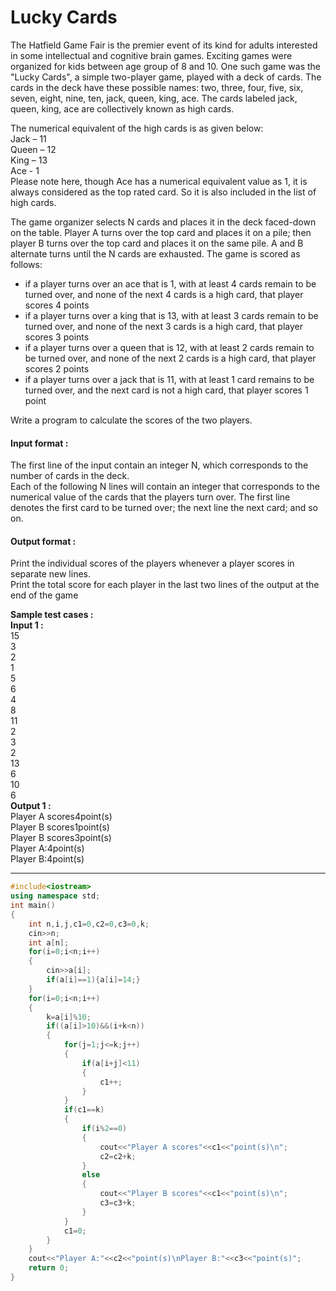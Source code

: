 # Lucky Cards
The Hatfield Game Fair is the premier event of its kind for adults interested in some intellectual and cognitive brain games. Exciting games were organized for kids between age group of 8 and 10. One such game was the "Lucky Cards", a simple two-player game, played with a deck of cards. The cards in the deck have these possible names: two, three, four, five, six, seven, eight, nine, ten, jack, queen, king, ace. The cards labeled jack, queen, king, ace are collectively known as high cards.

The numerical equivalent of the high cards is as given below:
<br>
Jack – 11
<br>
Queen – 12
<br>
King – 13
<br>
Ace - 1
<br>
Please note here, though Ace has a numerical equivalent value as 1, it is always considered as the top rated card. So it is also included in the list of high cards.

The game organizer selects N cards and places it in the deck faced-down on the table. Player A turns over the top card and places it on a pile; then player B turns over the top card and places it on the same pile. A and B alternate turns until the N cards are exhausted. The game is scored as follows:
<br>
- if a player turns over an ace that is 1, with at least 4 cards remain to be turned over, and none of the next 4 cards is a high card, that player scores 4 points
- if a player turns over a king that is 13, with at least 3 cards remain to be turned over, and none of the next 3 cards is a high card, that player scores 3 points
- if a player turns over a queen that is 12, with at least 2 cards remain to be turned over, and none of the next 2 cards is a high card, that player scores 2 points
- if a player turns over a jack that is 11, with at least 1 card remains to be turned over, and the next card is not a high card, that player scores 1 point

Write a program to calculate the scores of the two players.



#### Input format :
The first line of the input contain an integer N, which corresponds to the number of cards in the deck.
<br>
Each of the following N lines will contain an integer that corresponds to the numerical value of the cards that the players turn over. The first line denotes the first card to be turned over; the next line the next card; and so on.

#### Output format :
Print the individual scores of the players whenever a player scores in separate new lines.
<br>
Print the total score for each player in the last two lines of the output at the end of the game

**Sample test cases :<br>
Input 1 :<br>**
15<br>
3<br>
2<br>
1<br>
5<br>
6<br>
4<br>
8<br>
11<br>
2<br>
3<br>
2<br>
13<br>
6<br>
10<br>
6<br>
**Output 1 :<br>**
Player A scores4point(s)<br>
Player B scores1point(s)<br>
Player B scores3point(s)<br>
Player A:4point(s)<br>
Player B:4point(s)


----------------------------------------------------------------------------------------------------------------------------------------------------------------------

```cpp
#include<iostream>
using namespace std;
int main()
{
    int n,i,j,c1=0,c2=0,c3=0,k;
    cin>>n;
    int a[n];
    for(i=0;i<n;i++)
    {
        cin>>a[i];
        if(a[i]==1){a[i]=14;}
    }
    for(i=0;i<n;i++)
    {
        k=a[i]%10;
        if((a[i]>10)&&(i+k<n))
        {
            for(j=1;j<=k;j++)
            {
                if(a[i+j]<11)
                {
                    c1++;
                }
            }
            if(c1==k)
            {
                if(i%2==0)
                {
                    cout<<"Player A scores"<<c1<<"point(s)\n";
                    c2=c2+k;
                }
                else
                {
                    cout<<"Player B scores"<<c1<<"point(s)\n";
                    c3=c3+k;
                }
            }
            c1=0;
        }
    }
    cout<<"Player A:"<<c2<<"point(s)\nPlayer B:"<<c3<<"point(s)";
    return 0;
}


```

